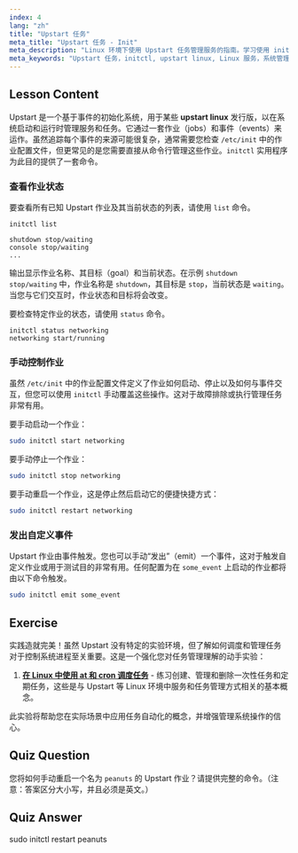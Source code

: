 ```yaml
---
index: 4
lang: "zh"
title: "Upstart 任务"
meta_title: "Upstart 任务 - Init"
meta_description: "Linux 环境下使用 Upstart 任务管理服务的指南。学习使用 initctl 工具在 upstart Linux 系统上列出、启动、停止和重启任务。"
meta_keywords: "Upstart 任务，initctl, upstart linux, Linux 服务，系统管理，init 系统，Linux 教程"
---
```


## Lesson Content

Upstart 是一个基于事件的初始化系统，用于某些 **upstart linux** 发行版，以在系统启动和运行时管理服务和任务。它通过一套作业（jobs）和事件（events）来运作。虽然追踪每个事件的来源可能很复杂，通常需要您检查 `/etc/init` 中的作业配置文件，但更常见的是您需要直接从命令行管理这些作业。`initctl` 实用程序为此目的提供了一套命令。

### 查看作业状态

要查看所有已知 Upstart 作业及其当前状态的列表，请使用 `list` 命令。

```plaintext
initctl list

shutdown stop/waiting
console stop/waiting
...
```

输出显示作业名称、其目标（goal）和当前状态。在示例 `shutdown stop/waiting` 中，作业名称是 `shutdown`，其目标是 `stop`，当前状态是 `waiting`。当您与它们交互时，作业状态和目标将会改变。

要检查特定作业的状态，请使用 `status` 命令。

```plaintext
initctl status networking
networking start/running
```

### 手动控制作业

虽然 `/etc/init` 中的作业配置文件定义了作业如何启动、停止以及如何与事件交互，但您可以使用 `initctl` 手动覆盖这些操作。这对于故障排除或执行管理任务非常有用。

要手动启动一个作业：

```bash
sudo initctl start networking
```

要手动停止一个作业：

```bash
sudo initctl stop networking
```

要手动重启一个作业，这是停止然后启动它的便捷快捷方式：

```bash
sudo initctl restart networking
```

### 发出自定义事件

Upstart 作业由事件触发。您也可以手动“发出”（emit）一个事件，这对于触发自定义作业或用于测试目的非常有用。任何配置为在 `some_event` 上启动的作业都将由以下命令触发。

```bash
sudo initctl emit some_event
```

## Exercise

实践造就完美！虽然 Upstart 没有特定的实验环境，但了解如何调度和管理任务对于控制系统进程至关重要。这是一个强化您对任务管理理解的动手实验：

1. **[在 Linux 中使用 at 和 cron 调度任务](https://labex.io/zh/labs/comptia-schedule-tasks-with-at-and-cron-in-linux-590870)** - 练习创建、管理和删除一次性任务和定期任务，这些是与 Upstart 等 Linux 环境中服务和任务管理方式相关的基本概念。

此实验将帮助您在实际场景中应用任务自动化的概念，并增强管理系统操作的信心。

## Quiz Question

您将如何手动重启一个名为 `peanuts` 的 Upstart 作业？请提供完整的命令。（注意：答案区分大小写，并且必须是英文。）

## Quiz Answer

sudo initctl restart peanuts
